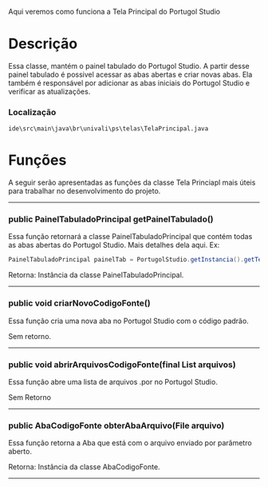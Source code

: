 Aqui veremos como funciona a Tela Principal do Portugol Studio

# Descrição
Essa classe, mantém o painel tabulado do Portugol Studio. A partir desse painel tabulado é possivel acessar as abas abertas e criar novas abas. Ela também é responsável por adicionar as abas iniciais do Portugol Studio e verificar as atualizações.
### Localização
`ide\src\main\java\br\univali\ps\telas\TelaPrincipal.java`

# Funções
A seguir serão apresentadas as funções da classe Tela Princiapl mais úteis para trabalhar no desenvolvimento do projeto. 

------
### public PainelTabuladoPrincipal getPainelTabulado()
Essa função retornará a classe PainelTabuladoPrincipal que contém todas as abas abertas do Portugol Studio.
Mais detalhes dela aqui.
Ex:
```JAVA
PainelTabuladoPrincipal painelTab = PortugolStudio.getInstancia().getTelaPrincipal().getPainelTabulado();
```

Retorna: Instância da classe PainelTabuladoPrincipal.

------
### public void criarNovoCodigoFonte()
Essa função cria uma nova aba no Portugol Studio com o código padrão.

Sem retorno.

------
### public void abrirArquivosCodigoFonte(final List<File> arquivos)
Essa função abre uma lista de arquivos .por no Portugol Studio.

Sem Retorno

------
### public AbaCodigoFonte obterAbaArquivo(File arquivo)
Essa função retorna a Aba que está com o arquivo enviado por parâmetro aberto.

Retorna: Instância da classe AbaCodigoFonte.

------